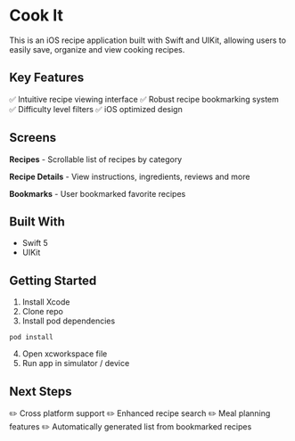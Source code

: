 # Cook It

This is an iOS recipe application built with Swift and UIKit, allowing users to easily save, organize and view cooking recipes.

## Key Features

✅ Intuitive recipe viewing interface
✅ Robust recipe bookmarking system  
✅ Difficulty level filters
✅ iOS optimized design

## Screens

**Recipes** - Scrollable list of recipes by category

**Recipe Details** - View instructions, ingredients, reviews and more 

**Bookmarks** - User bookmarked favorite recipes

## Built With

- Swift 5
- UIKit

## Getting Started

1. Install Xcode 
2. Clone repo
3. Install pod dependencies

```
pod install
```
4. Open xcworkspace file
5. Run app in simulator / device

## Next Steps  

✏️ Cross platform support
✏️ Enhanced recipe search 
✏️ Meal planning features
✏️ Automatically generated list from bookmarked recipes  
